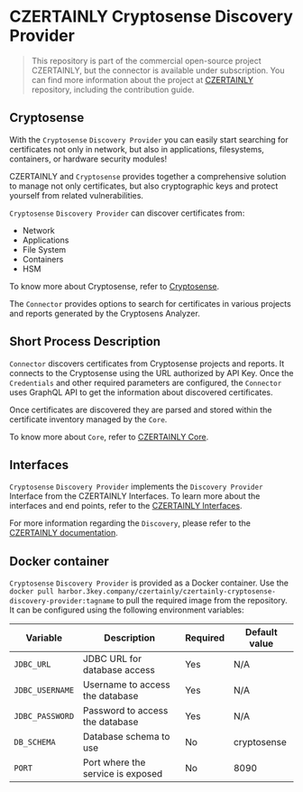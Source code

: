 # CZERTAINLY Cryptosense Discovery Provider

> This repository is part of the commercial open-source project CZERTAINLY, but the connector is available under subscription.
> You can find more information about the project at [CZERTAINLY](https://github.com/3KeyCompany/CZERTAINLY) repository,
> including the contribution guide.

## Cryptosense

With the `Cryptosense` `Discovery Provider` you can easily start searching for certificates not only in network, but also in applications, filesystems, containers, or hardware security modules!

CZERTAINLY and `Cryptosense` provides together a comprehensive solution to manage not only certificates, but also cryptographic keys and protect yourself from related vulnerabilities.

`Cryptosense` `Discovery Provider` can discover certificates from:
- Network
- Applications
- File System
- Containers
- HSM

To know more about Cryptosense, refer to [Cryptosense](https://cryptosense.com).

The `Connector` provides options to search for certificates in various projects and reports generated by the Cryptosens Analyzer.

## Short Process Description

`Connector` discovers certificates from Cryptosense projects and reports. It connects to the Cryptosense using the URL authorized by API Key. Once the `Credentials` and other required parameters are configured, the `Connector` uses GraphQL API to get the information about discovered certificates.

Once certificates are discovered they are parsed and stored within the certificate inventory managed by the `Core`.

To know more about `Core`, refer to [CZERTAINLY Core](https://github.com/3KeyCompany/CZERTAINLY-Core).

## Interfaces

`Cryptosense` `Discovery Provider` implements the `Discovery Provider` Interface from the CZERTAINLY Interfaces. To learn more about the interfaces and end points, refer to the [CZERTAINLY Interfaces](https://github.com/3KeyCompany/CZERTAINLY-Interfaces).

For more information regarding the `Discovery`, please refer to the [CZERTAINLY documentation](https://docs.czertainly.com).

## Docker container

`Cryptosense` `Discovery Provider` is provided as a Docker container. Use the `docker pull harbor.3key.company/czertainly/czertainly-cryptosense-discovery-provider:tagname` to pull the required image from the repository. It can be configured using the following environment variables:

| Variable        | Description                       | Required | Default value |
|-----------------|-----------------------------------|----------|---------------|
| `JDBC_URL`      | JDBC URL for database access      | Yes      | N/A           |
| `JDBC_USERNAME` | Username to access the database   | Yes      | N/A           |
| `JDBC_PASSWORD` | Password to access the database   | Yes      | N/A           |
| `DB_SCHEMA`     | Database schema to use            | No       | cryptosense   |
| `PORT`          | Port where the service is exposed | No       | 8090          |